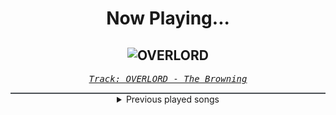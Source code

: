 <div align="center"> 
<h1>Now Playing...</h1>

![OVERLORD](https://i.scdn.co/image/ab67616d00001e02c800c1f016c2cc9f54018bdd)
--
_<samp><a href="https://open.spotify.com/track/5407K16UVZ2mX4Qz9hTp4m">Track: OVERLORD - The Browning</a></samp>_

<div style="border: 1px #4B5054 solid"></div>
<details>
  <summary>
    Previous played songs
  </summary>
  <table>
    <thead>
      <tr>
        <th>
          Artist
        </th>
        <th>
          Song
        </th>
        <th>
          Link
        </th>
      </tr>
    </thead>
    <tbody>
      <tr><td>The Browning</td><td>OVERLORD</td><td><a href="https://open.spotify.com/track/5407K16UVZ2mX4Qz9hTp4m">https://open.spotify.com/track/5407K16UVZ2mX4Qz9hTp4m</a></td></tr><tr><td>Imminence</td><td>Alleviate</td><td><a href="https://open.spotify.com/track/6VZ94jJIvdTb9boH5zIX9a">https://open.spotify.com/track/6VZ94jJIvdTb9boH5zIX9a</a></td></tr><tr><td>The Plot In You</td><td>Pretend</td><td><a href="https://open.spotify.com/track/0LdDb2qhSnnhR8mOjr2a8I">https://open.spotify.com/track/0LdDb2qhSnnhR8mOjr2a8I</a></td></tr><tr><td>Imminence</td><td>Come Hell or High Water</td><td><a href="https://open.spotify.com/track/1VnRx0eRzlQrI9WmAxTtMo">https://open.spotify.com/track/1VnRx0eRzlQrI9WmAxTtMo</a></td></tr><tr><td>A Day To Remember</td><td>Miracle</td><td><a href="https://open.spotify.com/track/1l00qUHfmONY1jNaE2Ievs">https://open.spotify.com/track/1l00qUHfmONY1jNaE2Ievs</a></td></tr><tr><td>Spiritbox</td><td>Yellowjacket - feat. Sam Carter</td><td><a href="https://open.spotify.com/track/3zQy3N1K8Mk5QknfFuVGNc">https://open.spotify.com/track/3zQy3N1K8Mk5QknfFuVGNc</a></td></tr><tr><td>Our Promise</td><td>Stay Away</td><td><a href="https://open.spotify.com/track/0UZlOO9q3e8jxBj724f6oN">https://open.spotify.com/track/0UZlOO9q3e8jxBj724f6oN</a></td></tr><tr><td>Our Promise</td><td>Panic Waves</td><td><a href="https://open.spotify.com/track/2UE48m09FyDdc6Ot1sGKqS">https://open.spotify.com/track/2UE48m09FyDdc6Ot1sGKqS</a></td></tr><tr><td>Of Mice & Men</td><td>Anchor</td><td><a href="https://open.spotify.com/track/0cmU8GRcNiJ15pZqrmg02Q">https://open.spotify.com/track/0cmU8GRcNiJ15pZqrmg02Q</a></td></tr><tr><td>The Plot In You</td><td>All That I Can Give</td><td><a href="https://open.spotify.com/track/2BvCKRAs9xnDzm8CFo0hi9">https://open.spotify.com/track/2BvCKRAs9xnDzm8CFo0hi9</a></td></tr><tr><td>Of Mice & Men</td><td>Castaway</td><td><a href="https://open.spotify.com/track/33oseVSdiC8Og5jByjwP5d">https://open.spotify.com/track/33oseVSdiC8Og5jByjwP5d</a></td></tr><tr><td>Imminence</td><td>The Black</td><td><a href="https://open.spotify.com/track/1J38bRogTqE47ufAts50fj">https://open.spotify.com/track/1J38bRogTqE47ufAts50fj</a></td></tr><tr><td>Imminence</td><td>Infectious</td><td><a href="https://open.spotify.com/track/7Aq4xs7pcJzKHczATqmiOY">https://open.spotify.com/track/7Aq4xs7pcJzKHczATqmiOY</a></td></tr><tr><td>The Plot In You</td><td>Spare Me</td><td><a href="https://open.spotify.com/track/04NfX1qK7HBIzejYQhj6qn">https://open.spotify.com/track/04NfX1qK7HBIzejYQhj6qn</a></td></tr><tr><td>A Day To Remember</td><td>Make It Make Sense</td><td><a href="https://open.spotify.com/track/28sv9hTNi7Cxv71zJ0qJA1">https://open.spotify.com/track/28sv9hTNi7Cxv71zJ0qJA1</a></td></tr><tr><td>LANDMVRKS</td><td>A Line in the Dust</td><td><a href="https://open.spotify.com/track/1WPijMCbMHyodBdwBQj12P">https://open.spotify.com/track/1WPijMCbMHyodBdwBQj12P</a></td></tr><tr><td>Bad Omens</td><td>CONCRETE JUNGLE</td><td><a href="https://open.spotify.com/track/6yCysJaY0lFqHnrHvaR4pF">https://open.spotify.com/track/6yCysJaY0lFqHnrHvaR4pF</a></td></tr><tr><td>Polaris</td><td>Martyr (Waves)</td><td><a href="https://open.spotify.com/track/4bB7Gj1dssw0MYDb7zj1Kg">https://open.spotify.com/track/4bB7Gj1dssw0MYDb7zj1Kg</a></td></tr><tr><td>Our Promise</td><td>Evoke</td><td><a href="https://open.spotify.com/track/7bUtuF3qbiDkjWbQOOsBvz">https://open.spotify.com/track/7bUtuF3qbiDkjWbQOOsBvz</a></td></tr><tr><td>Killswitch Engage</td><td>Forever Aligned</td><td><a href="https://open.spotify.com/track/4gyxHzYG21hYdT0UwSnw7U">https://open.spotify.com/track/4gyxHzYG21hYdT0UwSnw7U</a></td></tr>
    </tbody>
  </table>
</details>

</div>
